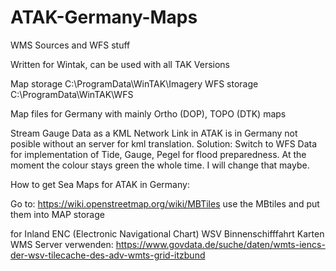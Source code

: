 # ATAK-Germany-Maps
WMS Sources and WFS stuff

Written for Wintak, can be used with all TAK Versions

Map storage C:\ProgramData\WinTAK\Imagery
WFS storage C:\ProgramData\WinTAK\WFS

Map files for Germany with mainly Ortho (DOP), TOPO (DTK) maps

Stream Gauge Data as a KML Network Link in ATAK is in Germany not posible without an server for kml translation.
Solution: Switch to WFS Data for implementation of Tide, Gauge, Pegel for flood preparedness. 
At the moment the colour stays green the whole time.
I will change that maybe.


How to get Sea Maps for ATAK in Germany:

Go to: https://wiki.openstreetmap.org/wiki/MBTiles
use the MBtiles and put them into MAP storage

for Inland ENC (Electronic Navigational Chart) WSV
Binnenschifffahrt Karten WMS Server verwenden: https://www.govdata.de/suche/daten/wmts-iencs-der-wsv-tilecache-des-adv-wmts-grid-itzbund
